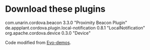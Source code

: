 # Download these plugins

com.unarin.cordova.beacon 3.3.0 "Proximity Beacon Plugin"
de.appplant.cordova.plugin.local-notification 0.8.1 "LocalNotification"
org.apache.cordova.device 0.3.0 "Device"

Code modified from [Evo-demos](https://github.com/divineprog/evo-demos/tree/master/Demos2015/cordova-ibeacon). 
